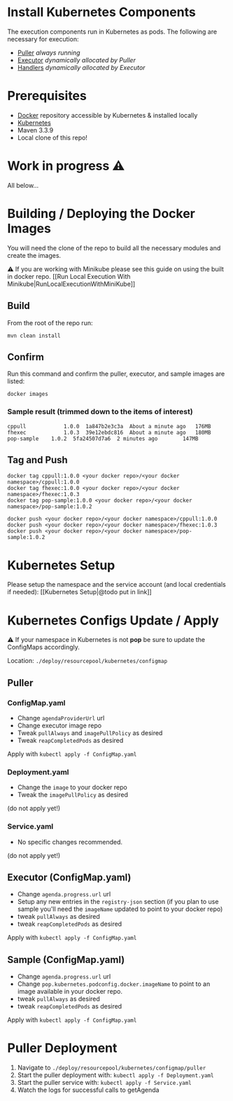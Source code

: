 Install Kubernetes Components
=======================================================
The execution components run in Kubernetes as pods. The following are necessary for execution:
- [Puller](Puller) _always running_
- [Executor](Executor) _dynamically allocated by Puller_
- [Handlers](Handler) _dynamically allocated by Executor_

Prerequisites
===============
- [Docker](https://www.docker.com/) repository accessible by Kubernetes & installed locally
- [Kubernetes](https://kubernetes.io/)
- Maven 3.3.9
- Local clone of this repo!

Work in progress :warning:
==
All below...

Building / Deploying the Docker Images
==
You will need the clone of the repo to build all the necessary modules and create the images.

:warning: If you are working with Minikube please see this guide on using the built in docker repo. [[Run Local Execution With Minikube|RunLocalExecutionWithMiniKube]]

Build
--
From the root of the repo run:

`mvn clean install`

Confirm
--
Run this command and confirm the puller, executor, and sample images are listed:

`docker images`
### Sample result (trimmed down to the items of interest)
```
cppull            1.0.0  1a847b2e3c3a  About a minute ago   176MB
fhexec            1.0.3  39e12ebdc816  About a minute ago   180MB
pop-sample    1.0.2  5fa24507d7a6  2 minutes ago        147MB
```

Tag and Push
--

```
docker tag cppull:1.0.0 <your docker repo>/<your docker namespace>/cppull:1.0.0
docker tag fhexec:1.0.0 <your docker repo>/<your docker namespace>/fhexec:1.0.3
docker tag pop-sample:1.0.0 <your docker repo>/<your docker namespace>/pop-sample:1.0.2
```

```
docker push <your docker repo>/<your docker namespace>/cppull:1.0.0
docker push <your docker repo>/<your docker namespace>/fhexec:1.0.3
docker push <your docker repo>/<your docker namespace>/pop-sample:1.0.2
```

Kubernetes Setup
==
Please setup the namespace and the service account (and local credentials if needed): [[Kubernetes Setup|@todo put in link]]

Kubernetes Configs Update / Apply
==

:warning: If your namespace in Kubernetes is not **pop** be sure to update the ConfigMaps accordingly.

Location: `./deploy/resourcepool/kubernetes/configmap`

Puller
--
### ConfigMap.yaml
* Change `agendaProviderUrl` url
* Change executor image repo
* Tweak `pullAlways` and `imagePullPolicy` as desired
* Tweak `reapCompletedPods` as desired

Apply with `kubectl apply -f ConfigMap.yaml`

### Deployment.yaml
* Change the `image` to your docker repo
* Tweak the `imagePullPolicy` as desired

(do not apply yet!)

### Service.yaml
* No specific changes recommended.

(do not apply yet!)

Executor (ConfigMap.yaml)
--
* Change `agenda.progress.url` url
* Setup any new entries in the `registry-json` section (if you plan to use sample you'll need the `imageName` updated to point to your docker repo)
* tweak `pullAlways` as desired
* tweak `reapCompletedPods` as desired

Apply with `kubectl apply -f ConfigMap.yaml`

Sample (ConfigMap.yaml)
--
* Change `agenda.progress.url` url
* Change `pop.kubernetes.podconfig.docker.imageName` to point to an image available in your docker repo.
* tweak `pullAlways` as desired
* tweak `reapCompletedPods` as desired

Apply with `kubectl apply -f ConfigMap.yaml`

Puller Deployment
==

1. Navigate to `./deploy/resourcepool/kubernetes/configmap/puller`
1. Start the puller deployment with: `kubectl apply -f Deployment.yaml`
1. Start the puller service with: `kubectl apply -f Service.yaml`
1. Watch the logs for successful calls to getAgenda
